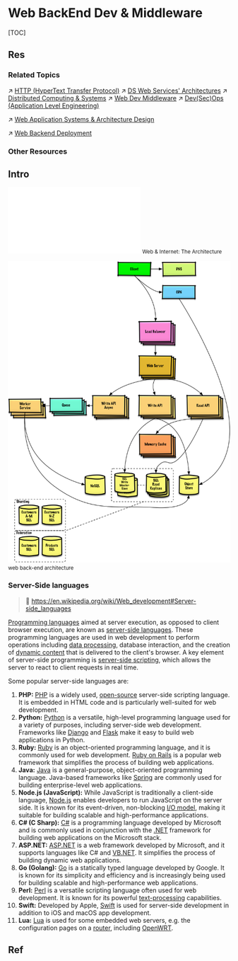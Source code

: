 # Web BackEnd Dev & Middleware

[TOC]



## Res
### Related Topics
↗ [HTTP (HyperText Transfer Protocol)](../../../../🔑%20CS%20Core/🏎️%20Computer%20Networking%20and%20Communication/📌%20Computer%20Networking%20Basics%20(Protocol%20Part)/0x01%20Application%20Layer/🔥%20Web%20(WWW)%20Protocols/HTTP%20(HyperText%20Transfer%20Protocol)/HTTP%20(HyperText%20Transfer%20Protocol).md)
↗ [DS Web Services' Architectures](../../../../🔑%20CS%20Core/🍕%20Computer%20Storage%20&%20Database%20Systems/Database%20Systems/DS%20Web%20Services'%20Architectures.md)
↗ [Distributed Computing & Systems](../../../../🧠%20Computing%20Methodologies/Distributed%20Computing%20&%20Systems/Distributed%20Computing%20&%20Systems.md)
↗ [Web Dev Middleware](Web%20Dev%20Middleware/Web%20Dev%20Middleware.md)
↗ [Dev(Sec)Ops (Application Level Engineering)](../../../☁️%20Cloud%20Computing%20&%20Cloud%20Native/Dev(Sec)Ops%20(Application%20Level%20Engineering)/Dev(Sec)Ops%20(Application%20Level%20Engineering).md)

↗ [Web Application Systems & Architecture Design](../Web%20Application%20Systems%20&%20Architecture%20Design/Web%20Application%20Systems%20&%20Architecture%20Design.md)

↗ [Web Backend Deployment](../Web%20Software%20Maintenance%20&%20Operations%20Management/🛬%20Web%20Software%20Deployment/Web%20Backend%20Deployment/Web%20Backend%20Deployment.md)


### Other Resources



## Intro
![web_application_arch.excalidraw | 800](../../../../../Assets/Illustrations/Web/web_and_Internet_arch.excalidraw.md)
<small>Web & Internet: The Architecture</small>

![|600](../../../../../Assets/Pics/Pasted%20image%2020240630155001.png)
<small>web back-end architecture</small>


### Server-Side languages
> 🔗 https://en.wikipedia.org/wiki/Web_development#Server-side_languages

[Programming languages](https://en.wikipedia.org/wiki/Programming_language "Programming language") aimed at server execution, as opposed to client browser execution, are known as [server-side languages](https://en.wikipedia.org/wiki/Server-side_scripting "Server-side scripting"). These programming languages are used in web development to perform operations including [data processing](https://en.wikipedia.org/wiki/Data_processing "Data processing"), database interaction, and the creation of [dynamic content](https://en.wikipedia.org/wiki/Dynamic_web_page "Dynamic web page") that is delivered to the client's browser. A key element of server-side programming is [server-side scripting](https://en.wikipedia.org/wiki/Server-side_scripting "Server-side scripting"), which allows the server to react to client requests in real time.

Some popular server-side languages are:
1. **PHP:** [PHP](https://en.wikipedia.org/wiki/PHP "PHP") is a widely used, [open-source](https://en.wikipedia.org/wiki/Open-source_software "Open-source software") server-side scripting language. It is embedded in HTML code and is particularly well-suited for web development.
2. **Python:** [Python](https://en.wikipedia.org/wiki/Python_\(programming_language\) "Python (programming language)") is a versatile, high-level programming language used for a variety of purposes, including server-side web development. Frameworks like [Django](https://en.wikipedia.org/wiki/Django_\(web_framework\) "Django (web framework)") and [Flask](https://en.wikipedia.org/wiki/Flask_\(web_framework\) "Flask (web framework)") make it easy to build web applications in Python.
3. **Ruby:** [Ruby](https://en.wikipedia.org/wiki/Ruby_\(programming_language\) "Ruby (programming language)") is an object-oriented programming language, and it is commonly used for web development. [Ruby on Rails](https://en.wikipedia.org/wiki/Ruby_on_Rails "Ruby on Rails") is a popular web framework that simplifies the process of building web applications.
4. **Java:** [Java](https://en.wikipedia.org/wiki/Java_\(programming_language\) "Java (programming language)") is a general-purpose, object-oriented programming language. Java-based frameworks like [Spring](https://en.wikipedia.org/wiki/Spring_Framework "Spring Framework") are commonly used for building enterprise-level web applications.
5. **Node.js (JavaScript):** While JavaScript is traditionally a client-side language, [Node.js](https://en.wikipedia.org/wiki/Node.js "Node.js") enables developers to run JavaScript on the server side. It is known for its event-driven, non-blocking [I/O model](https://en.wikipedia.org/wiki/I/O_model "I/O model"), making it suitable for building scalable and high-performance applications.
6. **C# (C Sharp):** [C#](https://en.wikipedia.org/wiki/C_Sharp_\(programming_language\) "C Sharp (programming language)") is a programming language developed by Microsoft and is commonly used in conjunction with the [.NET](https://en.wikipedia.org/wiki/.NET_Framework ".NET Framework") framework for building web applications on the Microsoft stack.
7. **ASP.NET:** [ASP.NET](https://en.wikipedia.org/wiki/ASP.NET "ASP.NET") is a web framework developed by Microsoft, and it supports languages like C# and [VB.NET](https://en.wikipedia.org/wiki/Visual_Basic_\(.NET\) "Visual Basic (.NET)"). It simplifies the process of building dynamic web applications.
8. **Go (Golang):** [Go](https://en.wikipedia.org/wiki/Go_\(programming_language\) "Go (programming language)") is a statically typed language developed by Google. It is known for its simplicity and efficiency and is increasingly being used for building scalable and high-performance web applications.
9. **Perl:** [Perl](https://en.wikipedia.org/wiki/Perl "Perl") is a versatile scripting language often used for web development. It is known for its powerful [text-processing](https://en.wikipedia.org/wiki/Text_processing "Text processing") capabilities.
10. **Swift:** Developed by Apple, [Swift](https://en.wikipedia.org/wiki/Swift_\(programming_language\) "Swift (programming language)") is used for server-side development in addition to iOS and macOS app development.
11. **Lua:** [Lua](https://en.wikipedia.org/wiki/Lua_\(programming_language\) "Lua (programming language)") is used for some embedded web servers, e.g. the configuration pages on a [router](https://en.wikipedia.org/wiki/Router_\(computing\) "Router (computing)"), including [OpenWRT](https://en.wikipedia.org/wiki/OpenWRT "OpenWRT").



## Ref
